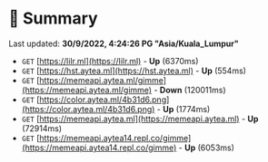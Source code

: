 # 📖 Summary
Last updated: **30/9/2022, 4:24:26 PG "Asia/Kuala_Lumpur"**

- `GET` [https://lilr.ml](https://lilr.ml) - **Up** (6370ms)
- `GET` [https://hst.aytea.ml](https://hst.aytea.ml) - **Up** (554ms)
- `GET` [https://memeapi.aytea.ml/gimme](https://memeapi.aytea.ml/gimme) - **Down** (120011ms)
- `GET` [https://color.aytea.ml/4b31d6.png](https://color.aytea.ml/4b31d6.png) - **Up** (1774ms)
- `GET` [https://memeapi.aytea.ml](https://memeapi.aytea.ml) - **Up** (72914ms)
- `GET` [https://memeapi.aytea14.repl.co/gimme](https://memeapi.aytea14.repl.co/gimme) - **Up** (6053ms)
